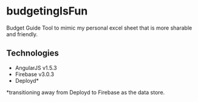 # budgetingIsFun
Budget Guide Tool to mimic my personal excel sheet that is more sharable and friendly.

## Technologies
- AngularJS v1.5.3
- Firebase v3.0.3
- Deployd*

*transitioning away from Deployd to Firebase as the data store.
